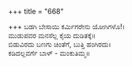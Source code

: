 +++
title = "668"

+++
ಬಡಗಿ ಬೇಸಾಯಿ ಕರ್ಮಿಗರೇನು ಯೋಗಿಗಳೊ!।  
ಮುಡುಪವರ ಮನಸೆಲ್ಲ ಕೈಯ ದುಡಿತಕ್ಕೆ॥  
ಬಿಡುವಿರದು ಬಣಗು ಚಿಂತೆಗೆ, ಬುತ್ತಿ ಹಂಗಿರದು।  
ಕಡಿದಲ್ಲವರ್ಗೆ ಬಾಳ್ - ಮಂಕುತಿಮ್ಮ॥  
